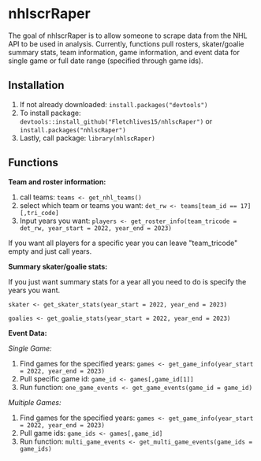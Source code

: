 
# nhlscrRaper

<!-- badges: start -->

<!-- badges: end -->

The goal of nhlscrRaper is to allow someone to scrape data from the NHL API to be used in analysis. Currently, functions pull rosters, skater/goalie summary stats, team information, game information, and event data for single game or full date range (specified through game ids).

## Installation

1. If not already downloaded: `install.packages("devtools")`
2. To install package: `devtools::install_github("Fletchlives15/nhlscRaper")` or `install.packages("nhlscRaper")`
3. Lastly, call package: `library(nhlscRaper)`

## Functions

**Team and roster information:**

1. call teams: `teams <- get_nhl_teams()`
2. select which team or teams you want: `det_rw <- teams[team_id == 17][,tri_code]`
3. Input years you want: `players <- get_roster_info(team_tricode = det_rw, year_start = 2022, year_end = 2023)`

If you want all players for a specific year you can leave "team_tricode" empty and just call years.


**Summary skater/goalie stats:**

If you just want summary stats for a year all you need to do is specify the years you want. 

`skater <- get_skater_stats(year_start = 2022, year_end = 2023)`

`goalies <- get_goalie_stats(year_start = 2022, year_end = 2023)`

**Event Data:**

*Single Game:*

1. Find games for the specified years: `games <- get_game_info(year_start = 2022, year_end = 2023)`
2. Pull specific game id: `game_id <- games[,game_id[1]]`
3. Run function: `one_game_events <- get_game_events(game_id = game_id)`

*Multiple Games:*

1. Find games for the specified years: `games <- get_game_info(year_start = 2022, year_end = 2023)`
2. Pull game ids: `game_ids <- games[,game_id]`
3. Run function: `multi_game_events <- get_multi_game_events(game_ids = game_ids)`



